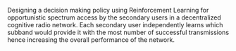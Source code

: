 Designing a decision making policy using Reinforcement Learning for opportunistic spectrum access by the secondary users in a
decentralized cognitive radio network. Each secondary user independently learns which subband would provide it with the most number
of successful transmissions hence increasing the overall performance of the network.

